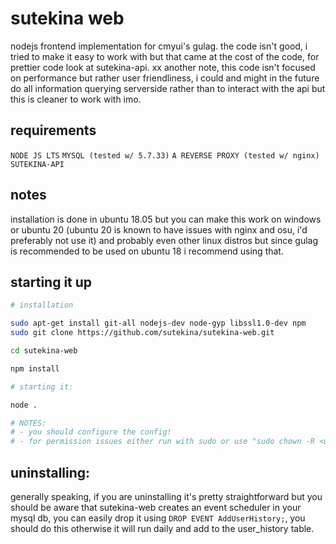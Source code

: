 # sutekina web
nodejs frontend implementation for cmyui's gulag.
the code isn't good, i tried to make it easy to work with but that came at the cost of the code, for prettier code look at sutekina-api. xx
another note, this code isn't focused on performance but rather user friendliness, i could and might in the future do all information querying serverside rather than to interact with the api but this is cleaner to work with imo.

## requirements
`NODE JS LTS`
`MYSQL (tested w/ 5.7.33)`
`A REVERSE PROXY (tested w/ nginx)`
`SUTEKINA-API`

## notes
installation is done in ubuntu 18.05 but you can make this work on windows or ubuntu 20 (ubuntu 20 is known to have issues with nginx and osu, i'd preferably not use it) and probably even other linux distros but since gulag is recommended to be used on ubuntu 18 i recommend using that.

## starting it up

```bash
# installation

sudo apt-get install git-all nodejs-dev node-gyp libssl1.0-dev npm
sudo git clone https://github.com/sutekina/sutekina-web.git

cd sutekina-web

npm install

# starting it:

node .

# NOTES:
# - you should configure the config!
# - for permission issues either run with sudo or use "sudo chown -R <user> .", preferably do the latter.
```

## uninstalling:

generally speaking, if you are uninstalling it's pretty straightforward but you should be aware that sutekina-web creates an event scheduler in your mysql db, you can easily drop it using `DROP EVENT AddUserHistory;`, you should do this otherwise it will run daily and add to the user_history table.
